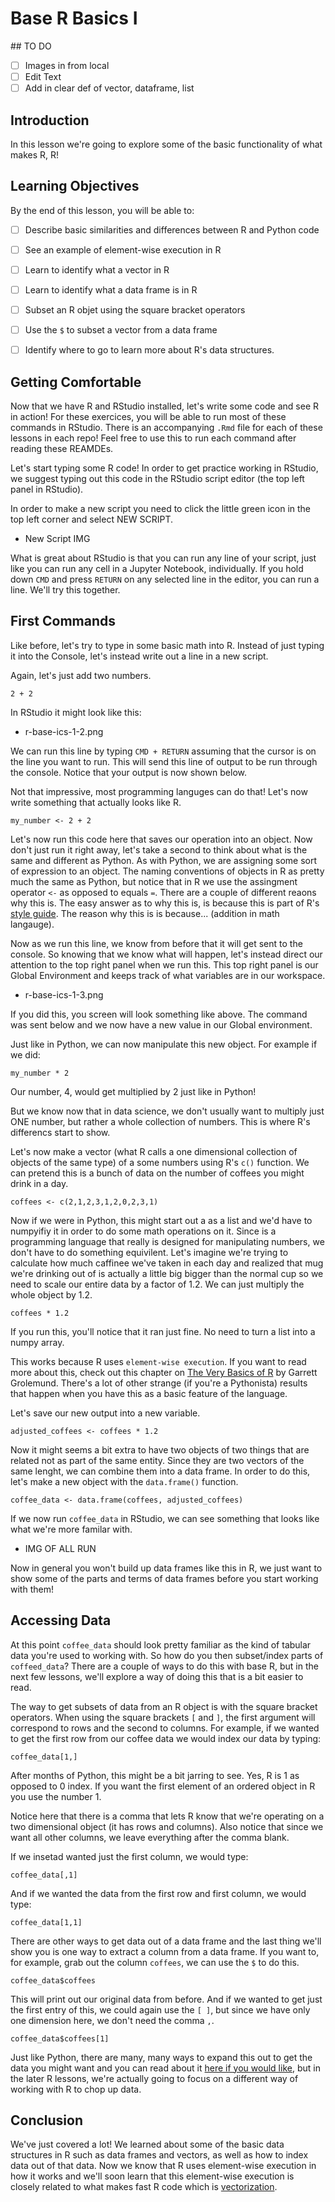 # Base R Basics I 

## TO DO

* [ ] Images in from local 
* [ ] Edit Text
* [ ] Add in clear def of vector, dataframe, list 

## Introduction

In this lesson we're going to explore some of the basic functionality of what makes R, R!

## Learning Objectives 

By the end of this lesson, you will be able to: 

* [ ] Describe basic similarities and differences between R and Python code 
* [ ] See an example of element-wise execution in R
* [ ] Learn to identify what a vector in R
* [ ] Learn to identify what a data frame is in R
* [ ] Subset an R objet using the square bracket operators
* [ ] Use the `$` to subset a vector from a data frame
* [ ] Identify where to go to learn more about R's data structures. 


## Getting Comfortable 

Now that we have R and RStudio installed, let's write some code and see R in action!
For these exercices, you will be able to run most of these commands in RStudio.
There is an accompanying `.Rmd` file for each of these lessons in each repo!
Feel free to use this to run each command after reading these REAMDEs.

Let's start typing some R code!
In order to get practice working in RStudio, we suggest typing out this code in the RStudio script editor (the top left panel in RStudio).

In order to make a new script you need to click the little green icon in the top left corner and select NEW SCRIPT.

* New Script IMG 

What is great about RStudio is that you can run any line of your script, just like you can run any cell in a Jupyter Notebook, individually.
If you hold down `CMD` and press `RETURN` on any selected line in the editor, you can run a line.
We'll try this together.

## First Commands

Like before, let's try to type in some basic math into R.
Instead of just typing it into the Console, let's instead write out a line in a new script.

Again, let's just add two numbers.

```{r}
2 + 2 
```

In RStudio it might look like this: 

* r-base-ics-1-2.png

We can run this line by typing `CMD + RETURN` assuming that the cursor is on the line you want to run.
This will send this line of output to be run through the console. 
Notice that your output is now shown below. 

Not that impressive, most programming languges can do that!
Let's now write something that actually looks like R.

```{r}
my_number <- 2 + 2
```

Let's now run this code here that saves our operation into an object.
Now don't just run it right away, let's take a second to think about what is the same and different as Python.
As with Python, we are assigning some sort of expression to an object.
The naming conventions of objects in R as pretty much the same as Python, but notice that in R we use the assingment operator `<-` as opposed to equals `=`.
There are a couple of different reaons why this is.
The easy answer as to why this is, is because this is part of R's [style guide](). 
The reason why this is is because... (addition in math langauge).

Now as we run this line, we know from before that it will get sent to the console.
So knowing that we know what will happen, let's instead direct our attention to the top right panel when we run this.
This top right panel is our Global Environment and keeps track of what variables are in our workspace.

* r-base-ics-1-3.png

If you did this, you screen will look something like above.
The command was sent below and we now have a new value in our Global environment.

Just like in Python, we can now manipulate this new object.
For example if we did:

```{r}
my_number * 2
```

Our number, 4, would get multiplied by 2 just like in Python!

But we know now that in data science, we don't usually want to multiply just ONE number, but rather a whole collection of numbers.
This is where R's differencs start to show.

Let's now make a vector (what R calls a one dimensional collection of objects of the same type) of a some numbers using R's `c()` function. 
We can pretend this is a bunch of data on the number of coffees you might drink in a day.

```{r}
coffees <- c(2,1,2,3,1,2,0,2,3,1)
```

Now if we were in Python, this might start out a as a list and we'd have to numpyifiy it in order to do some math operations on it.
Since is a programming language that really is designed for manipulating numbers, we don't have to do something equivilent.
Let's imagine we're trying to calculate how much caffinee we've taken in each day and realized that mug we're drinking out of is actually a little big bigger than the normal cup so we need to scale our entire data by a factor of 1.2.
We can just multiply the whole object by 1.2.

```{r}
coffees * 1.2
```

If you run this, you'll notice that it ran just fine.
No need to turn a list into a numpy array.

This works because R uses `element-wise execution`.
If you want to read more about this, check out this chapter on [The Very Basics of R](https://rstudio-education.github.io/hopr/basics.html#objects) by Garrett Grolemund. 
There's a lot of other strange (if you're a Pythonista) results that happen when you have this as a basic feature of the language. 

Let's save our new output into a new variable.

```{r}
adjusted_coffees <- coffees * 1.2
```

Now it might seems a bit extra to have two objects of two things that are related not as part of the same entity.
Since they are two vectors of the same lenght, we can combine them into a data frame. 
In order to do this, let's make a new object with the `data.frame()` function. 

```{r}
coffee_data <- data.frame(coffees, adjusted_coffees)
``` 

If we now run `coffee_data` in RStudio, we can see something that looks like what we're more familar with.

* IMG OF ALL RUN 

Now in general you won't build up data frames like this in R, we just want to show some of the parts and terms of data frames before you start working with them! 

## Accessing Data

At this point `coffee_data` should look pretty familiar as the kind of tabular data you're used to working with.
So how do you then subset/index parts of `coffeed_data`?
There are a couple of ways to do this with base R, but in the next few lessons, we'll explore a way of doing this that is a bit easier to read.

The way to get subsets of data from an R object is with the square bracket operators.
When using the square brackets `[` and `]`, the first argument will correspond to rows and the second to columns.
For example, if we wanted to get the first row from our coffee data we would index our data by typing:

```{r}
coffee_data[1,]
```

After months of Python, this might be a bit jarring to see.
Yes, R is 1 as opposed to 0 index.
If you want the first element of an ordered object in R you use the number 1.

Notice here that there is a comma that lets R know that we're operating on a two dimensional object (it has rows and columns).
Also notice that since we want all other columns, we leave everything after the comma blank.

If we insetad wanted just the first column, we would type: 

```{r}
coffee_data[,1]
```

And if we wanted the data from the first row and first column, we would type:

```{r}
coffee_data[1,1]
```

There are other ways to get data out of a data frame and the last thing we'll show you is one way to extract a column from a data frame.
If you want to, for example, grab out the column `coffees`, we can use the `$` to do this.

```{r}
coffee_data$coffees
```

This will print out our original data from before.
And if we wanted to get just the first entry of this, we could again use the `[ ]`, but since we have only one dimension here, we don't need the comma `,`.

```{r}
coffee_data$coffees[1]
```

Just like Python, there are many, many ways to expand this out to get the data you might want and you can read about it [here if you would like](https://rstudio-education.github.io/hopr/), but in the later R lessons, we're actually going to focus on a different way of working with R to chop up data. 


## Conclusion

We've just covered a lot! 
We learned about some of the basic data structures in R such as data frames and vectors, as well as how to index data out of that data.
Now we know that R uses element-wise execution in how it works and we'll soon learn that this element-wise execution is closely related to what makes fast R code which is [vectorization](https://rstudio-education.github.io/hopr/speed.html#vectorized-code).
